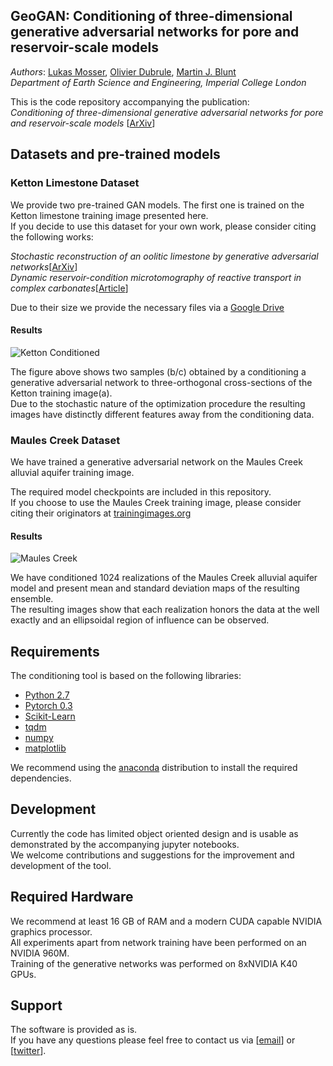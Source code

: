 ## GeoGAN: Conditioning of three-dimensional generative adversarial networks for pore and reservoir-scale models
*Authors*: [Lukas Mosser](mailto:lukas.mosser15@imperial.ac.uk),
[Olivier Dubrule](https://www.imperial.ac.uk/people/o.dubrule),
[Martin J. Blunt](https://www.imperial.ac.uk/people/m.blunt)  
*Department of Earth Science and Engineering, Imperial College London*  

This is the code repository accompanying the publication:  
 *Conditioning of three-dimensional generative adversarial networks for pore and reservoir-scale models*
 [[ArXiv](http://arxiv.org/abs/1802.05622)]

## Datasets and pre-trained models

### Ketton Limestone Dataset
We provide two pre-trained GAN models. The first one is trained on the Ketton limestone training image presented here.  
If you decide to use this dataset for your own work, please consider citing the following works:

*Stochastic reconstruction of an oolitic limestone by generative adversarial networks*[[ArXiv](https://arxiv.org/abs/1712.02854)]  
*Dynamic reservoir-condition microtomography of reactive transport in complex carbonates*[[Article](https://www.sciencedirect.com/science/article/pii/S0016703717300789)]

Due to their size we provide the necessary files via a [Google Drive](https://drive.google.com/open?id=1qxicm3wzpvijUEpyI3pTm2QPF520SZAw)  

#### Results

![Ketton Conditioned](figures/figure_1_ketton.png)

The figure above shows two samples (b/c) obtained by a conditioning a generative adversarial network to three-orthogonal cross-sections of the Ketton training image(a).  
Due to the stochastic nature of the optimization procedure the resulting images have distinctly different features away from the conditioning data.  
### Maules Creek Dataset

We have trained a generative adversarial network on the Maules Creek alluvial aquifer training image.  

The required model checkpoints are included in this repository.  
If you choose to use the Maules Creek training image, please consider citing their originators at [trainingimages.org](www.trainingimages.org)  

#### Results

![Maules Creek](figures/fig_2.png)

We have conditioned 1024 realizations of the Maules Creek alluvial aquifer model and present mean and standard deviation maps of the resulting ensemble.  
The resulting images show that each realization honors the data at the well exactly and an ellipsoidal region of influence can be observed.  

## Requirements

The conditioning tool is based on the following libraries:
- [Python 2.7](https://anaconda.org/)
- [Pytorch 0.3](www.pytorch.org)
- [Scikit-Learn](www.scikit-learn.org)
- [tqdm](https://github.com/noamraph/tqdm)
- [numpy](www.numpy.org)
- [matplotlib](www.matplotlib.org)

We recommend using the [anaconda](https://anaconda.org/) distribution to install the required dependencies.

## Development

Currently the code has limited object oriented design and is usable as demonstrated by the accompanying jupyter notebooks.  
We welcome contributions and suggestions for the improvement and development of the tool.  

## Required Hardware

We recommend at least 16 GB of RAM and a modern CUDA capable NVIDIA graphics processor.  
All experiments apart from network training have been performed on an NVIDIA 960M.  
Training of the generative networks was performed on 8xNVIDIA K40 GPUs.  

## Support

The software is provided as is.  
If you have any questions please feel free to contact us via [[email](lukas.mosser15@imperial.ac.uk)] or [[twitter](https://twitter.com/porestar)].


